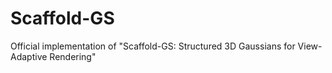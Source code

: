# Scaffold-GS
Official implementation of "Scaffold-GS: Structured 3D Gaussians for View-Adaptive Rendering"
